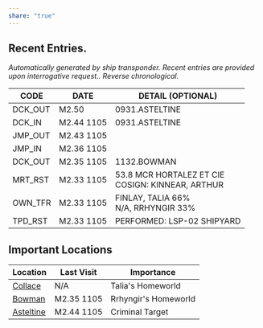 ```yaml
---
share: "true"
---
```

## Recent Entries.  
_Automatically generated by ship transponder. Recent entries are provided upon interrogative request.. Reverse chronological._  
  
| **CODE** | **DATE**   | **DETAIL (OPTIONAL)**                                 |  
| -------- | ---------- | ----------------------------------------------------- |  
| DCK_OUT  | M2.50      | 0931.ASTELTINE                                        |  
| DCK_IN   | M2.44 1105 | 0931.ASTELTINE                                        |  
| JMP_OUT  | M2.43 1105 |                                                       |  
| JMP_IN   | M2.36 1105 |                                                       |  
| DCK_OUT  | M2.35 1105 | 1132.BOWMAN                                           |  
| MRT_RST  | M2.33 1105 | 53.8 MCR HORTALEZ ET CIE  <br>COSIGN: KINNEAR, ARTHUR |  
| OWN_TFR  | M2.33 1105 | FINLAY, TALIA 66%  <br>N/A, RRHYNGIR 33%              |  
| TPD_RST  | M2.33 1105 | PERFORMED: LSP-02 SHIPYARD                            |  
## Important Locations  
  
| **Location**           | **Last Visit** | **Importance**       |  
| ---------------------- | -------------- | -------------------- |  
| [Collace](Location/Collace.md)   | N/A            | Talia's Homeworld    |  
| [Bowman](Location/Bowman.md)    | M2.35 1105     | Rrhyngir's Homeworld |  
| [Asteltine](Location/Asteltine.md) | M2.44 1105     | Criminal Target      |  
